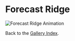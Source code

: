 # Forecast Ridge

<!-- This page is automatically generated. Do not edit manually. -->

![Forecast Ridge Animation](../../plots/gallery/sega_learn_forecast_ridge.gif)

Back to the [Gallery Index](../gallery.md).
